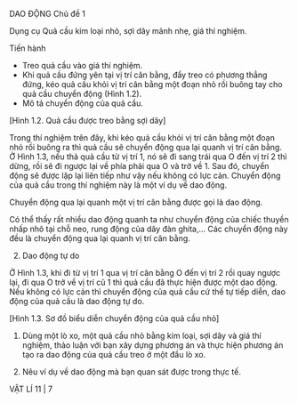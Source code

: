 DAO ĐỘNG Chủ đề 1

Dụng cụ
Quả cầu kim loại nhỏ, sợi dây mảnh nhẹ, giá thí nghiệm.

Tiến hành
+ Treo quả cầu vào giá thí nghiệm.
+ Khi quả cầu đứng yên tại vị trí cân bằng, đẩy treo có phương thẳng đứng, kéo quả cầu khỏi vị trí cân bằng một đoạn nhỏ rồi buông tay cho quả cầu chuyển động (Hình 1.2).
+ Mô tả chuyển động của quả cầu.

[Hình 1.2. Quả cầu được treo bằng sợi dây]

Trong thí nghiệm trên đây, khi kéo quả cầu khỏi vị trí cân bằng một đoạn nhỏ rồi buông ra thì quả cầu sẽ chuyển động qua lại quanh vị trí cân bằng. Ở Hình 1.3, nếu thả quả cầu từ vị trí 1, nó sẽ đi sang trái qua O đến vị trí 2 thì dừng, rồi sẽ đi ngược lại về phía phải qua O và trở về 1. Sau đó, chuyển động sẽ được lặp lại liên tiếp như vậy nếu không có lực cản. Chuyển động của quả cầu trong thí nghiệm này là một ví dụ về dao động.

Chuyển động qua lại quanh một vị trí cân bằng được gọi là dao động.

Có thể thấy rất nhiều dao động quanh ta như chuyển động của chiếc thuyền nhấp nhô tại chỗ neo, rung động của dây đàn ghita,... Các chuyển động này đều là chuyển động qua lại quanh vị trí cân bằng.

2. Dao động tự do

Ở Hình 1.3, khi đi từ vị trí 1 qua vị trí cân bằng O đến vị trí 2 rồi quay ngược lại, đi qua O trở về vị trí cũ 1 thì quả cầu đã thực hiện được một dao động. Nếu không có lực cản thì chuyển động của quả cầu cứ thế tự tiếp diễn, dao động của quả cầu là dao động tự do.

[Hình 1.3. Sơ đồ biểu diễn chuyển động của quả cầu nhỏ]

1. Dùng một lò xo, một quả cầu nhỏ bằng kim loại, sợi dây và giá thí nghiệm, thảo luận với bạn xây dựng phương án và thực hiện phương án tạo ra dao động của quả cầu treo ở một đầu lò xo.

2. Nêu ví dụ về dao động mà bạn quan sát được trong thực tế.

VẬT LÍ 11 | 7